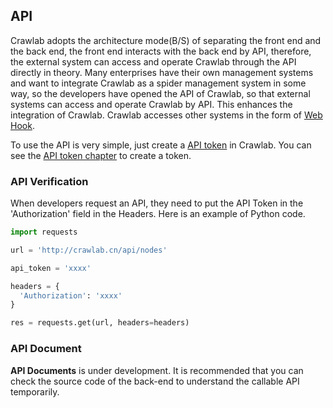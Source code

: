 ## API

Crawlab adopts the architecture mode(B/S) of separating the front end and the back end, the front end interacts with the back end by API, therefore, the external system can access and operate Crawlab through the API directly in theory. Many enterprises have their own management systems and want to integrate Crawlab as a spider management system in some way, so the developers have opened the API of Crawlab, so that external systems can access and operate Crawlab by API. This enhances the integration of Crawlab. Crawlab accesses other systems in the form of [Web Hook](../Spider/Webhook.md).

To use the API is very simple, just create a [API token](./ApiToken.md) in Crawlab. You can see the [API token chapter](./ApiToken.md) to create a token.

### API Verification

When developers request an API, they need to put the API Token in the 'Authorization' field in the Headers. Here is an example of Python code.

```python
import requests

url = 'http://crawlab.cn/api/nodes'

api_token = 'xxxx'

headers = {
  'Authorization': 'xxxx'
}

res = requests.get(url, headers=headers)
```

### API Document

**API Documents** is under development. It is recommended that you can check the source code of the back-end to understand the callable API temporarily.